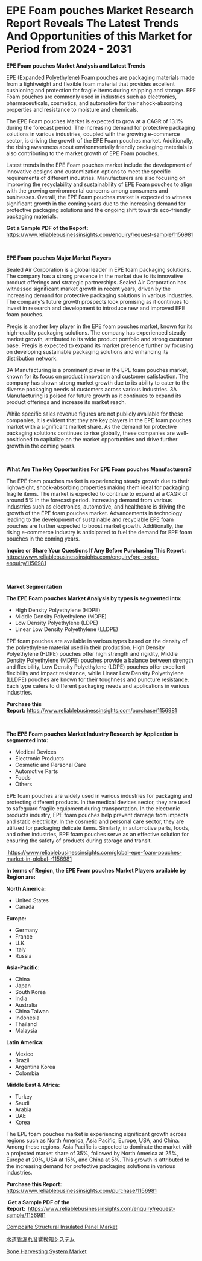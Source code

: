 <p><h1>EPE Foam pouches Market Research Report Reveals The Latest Trends And Opportunities of this Market for Period from 2024 - 2031</h1></p><p><strong>EPE Foam pouches Market Analysis and Latest Trends</strong></p>
<p><p>EPE (Expanded Polyethylene) Foam pouches are packaging materials made from a lightweight and flexible foam material that provides excellent cushioning and protection for fragile items during shipping and storage. EPE Foam pouches are commonly used in industries such as electronics, pharmaceuticals, cosmetics, and automotive for their shock-absorbing properties and resistance to moisture and chemicals.</p><p>The EPE Foam pouches Market is expected to grow at a CAGR of 13.1% during the forecast period. The increasing demand for protective packaging solutions in various industries, coupled with the growing e-commerce sector, is driving the growth of the EPE Foam pouches market. Additionally, the rising awareness about environmentally friendly packaging materials is also contributing to the market growth of EPE Foam pouches.</p><p>Latest trends in the EPE Foam pouches market include the development of innovative designs and customization options to meet the specific requirements of different industries. Manufacturers are also focusing on improving the recyclability and sustainability of EPE Foam pouches to align with the growing environmental concerns among consumers and businesses. Overall, the EPE Foam pouches market is expected to witness significant growth in the coming years due to the increasing demand for protective packaging solutions and the ongoing shift towards eco-friendly packaging materials.</p></p>
<p><strong>Get a Sample PDF of the Report:&nbsp;</strong> <a href="https://www.reliablebusinessinsights.com/enquiry/request-sample/1156981">https://www.reliablebusinessinsights.com/enquiry/request-sample/1156981</a></p>
<p>&nbsp;</p>
<p><strong>EPE Foam pouches Major Market Players</strong></p>
<p><p>Sealed Air Corporation is a global leader in EPE foam packaging solutions. The company has a strong presence in the market due to its innovative product offerings and strategic partnerships. Sealed Air Corporation has witnessed significant market growth in recent years, driven by the increasing demand for protective packaging solutions in various industries. The company's future growth prospects look promising as it continues to invest in research and development to introduce new and improved EPE foam pouches.</p><p>Pregis is another key player in the EPE foam pouches market, known for its high-quality packaging solutions. The company has experienced steady market growth, attributed to its wide product portfolio and strong customer base. Pregis is expected to expand its market presence further by focusing on developing sustainable packaging solutions and enhancing its distribution network.</p><p>3A Manufacturing is a prominent player in the EPE foam pouches market, known for its focus on product innovation and customer satisfaction. The company has shown strong market growth due to its ability to cater to the diverse packaging needs of customers across various industries. 3A Manufacturing is poised for future growth as it continues to expand its product offerings and increase its market reach.</p><p>While specific sales revenue figures are not publicly available for these companies, it is evident that they are key players in the EPE foam pouches market with a significant market share. As the demand for protective packaging solutions continues to rise globally, these companies are well-positioned to capitalize on the market opportunities and drive further growth in the coming years.</p></p>
<p>&nbsp;</p>
<p><strong>What Are The Key Opportunities For EPE Foam pouches Manufacturers?</strong></p>
<p><p>The EPE foam pouches market is experiencing steady growth due to their lightweight, shock-absorbing properties making them ideal for packaging fragile items. The market is expected to continue to expand at a CAGR of around 5% in the forecast period. Increasing demand from various industries such as electronics, automotive, and healthcare is driving the growth of the EPE foam pouches market. Advancements in technology leading to the development of sustainable and recyclable EPE foam pouches are further expected to boost market growth. Additionally, the rising e-commerce industry is anticipated to fuel the demand for EPE foam pouches in the coming years.</p></p>
<p><strong>Inquire or Share Your Questions If Any Before Purchasing This Report:</strong> <a href="https://www.reliablebusinessinsights.com/enquiry/pre-order-enquiry/1156981">https://www.reliablebusinessinsights.com/enquiry/pre-order-enquiry/1156981</a></p>
<p>&nbsp;</p>
<p><strong>Market Segmentation</strong></p>
<p><strong>The EPE Foam pouches Market Analysis by types is segmented into:</strong></p>
<p><ul><li>High Density Polyethylene (HDPE)</li><li>Middle Density Polyethylene (MDPE)</li><li>Low Density Polyethylene (LDPE)</li><li>Linear Low Density Polyethylene (LLDPE)</li></ul></p>
<p><p>EPE foam pouches are available in various types based on the density of the polyethylene material used in their production. High Density Polyethylene (HDPE) pouches offer high strength and rigidity, Middle Density Polyethylene (MDPE) pouches provide a balance between strength and flexibility, Low Density Polyethylene (LDPE) pouches offer excellent flexibility and impact resistance, while Linear Low Density Polyethylene (LLDPE) pouches are known for their toughness and puncture resistance. Each type caters to different packaging needs and applications in various industries.</p></p>
<p><strong>Purchase this Report:&nbsp;</strong><a href="https://www.reliablebusinessinsights.com/purchase/1156981">https://www.reliablebusinessinsights.com/purchase/1156981</a></p>
<p>&nbsp;</p>
<p><strong>The EPE Foam pouches Market Industry Research by Application is segmented into:</strong></p>
<p><ul><li>Medical Devices</li><li>Electronic Products</li><li>Cosmetic and Personal Care</li><li>Automotive Parts</li><li>Foods</li><li>Others</li></ul></p>
<p><p>EPE foam pouches are widely used in various industries for packaging and protecting different products. In the medical devices sector, they are used to safeguard fragile equipment during transportation. In the electronic products industry, EPE foam pouches help prevent damage from impacts and static electricity. In the cosmetic and personal care sector, they are utilized for packaging delicate items. Similarly, in automotive parts, foods, and other industries, EPE foam pouches serve as an effective solution for ensuring the safety of products during storage and transit.</p></p>
<p><a href="https://www.reliablebusinessinsights.com/global-epe-foam-pouches-market-in-global-r1156981">&nbsp;https://www.reliablebusinessinsights.com/global-epe-foam-pouches-market-in-global-r1156981</a></p>
<p><strong>In terms of Region, the EPE Foam pouches Market Players available by Region are:</strong></p>
<p>
    <p> <strong> North America: </strong>
        <ul>
            <li>United States</li>
            <li>Canada</li>
        </ul>
        </p> 
    <p> <strong> Europe: </strong>
        <ul>
            <li>Germany</li>
            <li>France</li>
            <li>U.K.</li>
            <li>Italy</li>
            <li>Russia</li>
        </ul>
        </p> 
    <p> <strong> Asia-Pacific: </strong>
        <ul>
            <li>China</li>
            <li>Japan</li>
            <li>South Korea</li>
            <li>India</li>
            <li>Australia</li>
            <li>China Taiwan</li>
            <li>Indonesia</li>
            <li>Thailand</li>
            <li>Malaysia</li>
        </ul>
        </p> 
    <p> <strong> Latin America: </strong>
        <ul>
            <li>Mexico</li>
            <li>Brazil</li>
            <li>Argentina Korea</li>
            <li>Colombia</li>
        </ul>
        </p> 
    <p> <strong> Middle East & Africa: </strong>
        <ul>
            <li>Turkey</li>
            <li>Saudi</li>
            <li>Arabia</li>
            <li>UAE</li>
            <li>Korea</li>
        </ul>
    </p>
    </p>
<p><p>The EPE foam pouches market is experiencing significant growth across regions such as North America, Asia Pacific, Europe, USA, and China. Among these regions, Asia Pacific is expected to dominate the market with a projected market share of 35%, followed by North America at 25%, Europe at 20%, USA at 15%, and China at 5%. This growth is attributed to the increasing demand for protective packaging solutions in various industries.</p></p>
<p><strong>Purchase this Report: </strong><a href="https://www.reliablebusinessinsights.com/purchase/1156981">https://www.reliablebusinessinsights.com/purchase/1156981</a></p>
<p>&nbsp;<strong>Get a Sample PDF of the Report:&nbsp;&nbsp;</strong><a href="https://www.reliablebusinessinsights.com/enquiry/request-sample/1156981">https://www.reliablebusinessinsights.com/enquiry/request-sample/1156981</a></p>
<p><strong></strong></p>
<p><p><a href="https://github.com/HenrietteMills1/Market-Research-Report-List-1/blob/main/composite-structural-insulated-panel-market.md">Composite Structural Insulated Panel Market</a></p><p><a href="https://github.com/TerrellConn/Market-Research-Report-List-1/blob/main/421569488237.md">水道管漏れ音響検知システム</a></p><p><a href="https://github.com/marthawweekle/Market-Research-Report-List-1/blob/main/bone-harvesting-system-market.md">Bone Harvesting System Market</a></p></p>